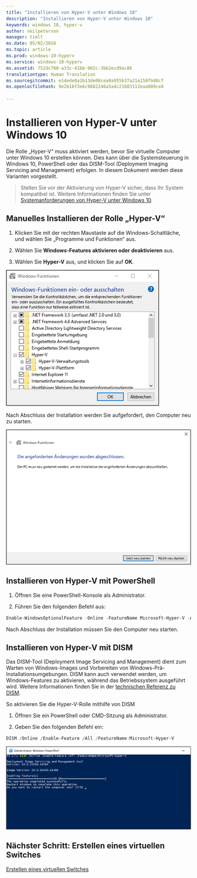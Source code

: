 ```yaml
---
title: "Installieren von Hyper-V unter Windows 10"
description: "Installieren von Hyper-V unter Windows 10"
keywords: windows 10, hyper-v
author: neilpeterson
manager: timlt
ms.date: 05/02/2016
ms.topic: article
ms.prod: windows-10-hyperv
ms.service: windows-10-hyperv
ms.assetid: 752dc760-a33c-41bb-902c-3bb2ecd9ac86
translationtype: Human Translation
ms.sourcegitcommit: e14ede0a2b13de08cea0a955b37a21a150fb88cf
ms.openlocfilehash: 9e2b16f3e6c9882246a5a4c21683112eaa089ce8

---
```


# Installieren von Hyper-V unter Windows 10

Die Rolle „Hyper-V“ muss aktiviert werden, bevor Sie virtuelle Computer unter Windows 10 erstellen können. Dies kann über die Systemsteuerung in Windows 10, PowerShell oder das DISM-Tool (Deployment Imaging Servicing and Management) erfolgen. In diesem Dokument werden diese Varianten vorgestellt.

> Stellen Sie vor der Aktivierung von Hyper-V sicher, dass Ihr System kompatibel ist. Weitere Informationen finden Sie unter [Systemanforderungen von Hyper-V unter Windows 10](https://msdn.microsoft.com/virtualization/hyperv_on_windows/quick_start/walkthrough_compatibility).

## Manuelles Installieren der Rolle „Hyper-V“

1. Klicken Sie mit der rechten Maustaste auf die Windows-Schaltläche, und wählen Sie „Programme und Funktionen“ aus.

2. Wählen Sie **Windows-Features aktivieren oder deaktivieren** aus.

3. Wählen Sie **Hyper-V** aus, und klicken Sie auf **OK**.  

![](media/enable_role_upd.png)

Nach Abschluss der Installation werden Sie aufgefordert, den Computer neu zu starten.

![](media/restart_upd.png)

## Installieren von Hyper-V mit PowerShell

1. Öffnen Sie eine PowerShell-Konsole als Administrator.

2. Führen Sie den folgenden Befehl aus:

```powershell
Enable-WindowsOptionalFeature -Online -FeatureName Microsoft-Hyper-V -All
```
Nach Abschluss der Installation müssen Sie den Computer neu starten.

## Installieren von Hyper-V mit DISM

Das DISM-Tool (Deployment Image Servicing and Management) dient zum Warten von Windows-Images und Vorbereiten von Windows-Prä-Installationsumgebungen. DISM kann auch verwendet werden, um Windows-Features zu aktivieren, während das Betriebssystem ausgeführt wird. Weitere Informationen finden Sie in der [technischen Referenz zu DISM](https://technet.microsoft.com/en-us/library/hh824821.aspx).

So aktivieren Sie die Hyper-V-Rolle mithilfe von DISM

1. Öffnen Sie ein PowerShell oder CMD-Sitzung als Administrator.

2. Geben Sie den folgenden Befehl ein:

```powershell
DISM /Online /Enable-Feature /All /FeatureName:Microsoft-Hyper-V
```
![](media/dism_upd.png)


## Nächster Schritt: Erstellen eines virtuellen Switches
[Erstellen eines virtuellen Switches](walkthrough_virtual_switch.md)



<!--HONumber=Jun16_HO4-->


